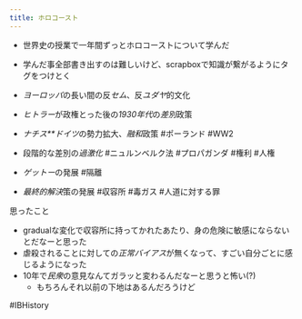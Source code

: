 ```yaml
---
title: ホロコースト
---
```


* 世界史の授業で一年間ずっとホロコーストについて学んだ

* 学んだ事全部書き出すのは難しいけど、scrapboxで知識が繋がるようにタグをつけとく

* *ヨーロッパ*の長い間の反*セム*、反*ユダヤ*的文化

* *ヒトラー*が政権とった後の*1930年代*の*差別*政策

* *ナチス**ドイツ*の勢力拡大、*融和*政策 #ポーランド #WW2

* 段階的な差別の*過激化* #ニュルンベルク法 #プロパガンダ #権利 #人権

* *ゲットー*の発展 #隔離

* *最終的解決*策の発展 #収容所 #毒ガス #人道に対する罪

思ったこと

* gradualな変化で収容所に持ってかれたあたり、身の危険に敏感にならないとだなーと思った
* 虐殺されることに対しての*正常バイアス*が無くなって、すごい自分ごとに感じるようになった
* 10年で*民衆*の意見なんてガラッと変わるんだなーと思うと怖い(?)
  * もちろんそれ以前の下地はあるんだろうけど

\#IBHistory
